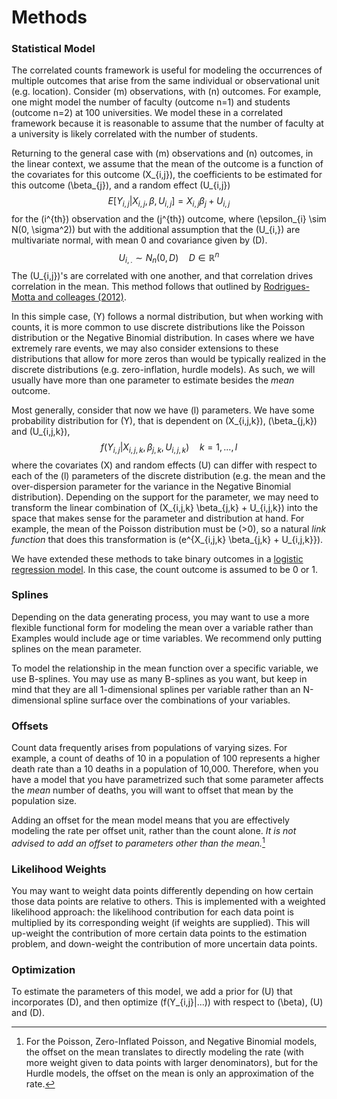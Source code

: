 # Methods

### Statistical Model

The correlated counts framework is useful for modeling the occurrences of multiple outcomes that arise from the same individual or observational unit (e.g. location). Consider \(m\) observations, with \(n\) outcomes. For example, one might model the number of faculty (outcome n=1) and students (outcome n=2) at 100 universities. We model these in a correlated framework because it is reasonable to assume that the number of faculty at a university is likely correlated with the number of students.

Returning to the general case with \(m\) observations and \(n\) outcomes, in the linear context, we assume that the mean of the outcome is a function of the covariates for this outcome \(X_{i,j}\), the coefficients to be estimated for this outcome \(\beta_{j}\), and a random effect \(U_{i,j}\)
$$
E[Y_{i,j}|X_{i,j}, \beta, U_{i,j}] = X_{i,j} \beta_{j} + U_{i,j}
$$
for the \(i^{th}\) observation and the \(j^{th}\) outcome, where \(\epsilon_{i} \sim N(0, \sigma^2)\) but with the additional assumption that the \(U_{i,}\) are multivariate normal, with mean 0 and covariance given by \(D\).
$$
U_{i,.} \sim N_{n}(0, D) \quad D \in \mathbb{R}^n
$$
The \(U_{i,j}\)'s are correlated with one another, and that correlation drives correlation in the mean. This method follows that outlined by [Rodrigues-Motta and colleages (2012)](https://www.tandfonline.com/doi/full/10.1080/02664763.2013.789098?scroll=top&needAccess=true).

In this simple case, \(Y\) follows a normal distribution, but when working with counts, it is more common to use discrete distributions like the Poisson distribution or the Negative Binomial distribution. In cases where we have extremely rare events, we may also consider extensions to these distributions that allow for more zeros than would be typically realized in the discrete distributions (e.g. zero-inflation, hurdle models). As such, we will usually have more than one parameter to estimate besides the *mean* outcome.

Most generally, consider that now we have \(l\) parameters. We have some probability distribution for \(Y\), that is dependent on \(X_{i,j,k}\), \(\beta_{j,k}\) and \(U_{i,j,k}\),
$$
f(Y_{i,j}|X_{i,j,k}, \beta_{j,k}, U_{i,j,k}) \quad k = 1, ..., l
$$
where the covariates \(X\) and random effects \(U\) can differ with respect to each of the \(l\) parameters of the discrete distribution (e.g. the mean and the over-dispersion parameter for the variance in the Negative Binomial distribution). Depending on the support for the parameter, we may need to transform the linear combination of \(X_{i,j,k} \beta_{j,k} + U_{i,j,k}\) into the space that makes sense for the parameter and distribution at hand. For example, the mean of the Poisson distribution must be \(>0\), so a natural *link function* that does this transformation is \(e^{X_{i,j,k} \beta_{j,k} + U_{i,j,k}}\).

We have extended these methods to take binary outcomes in a [logistic regression model](models.md#logistic-model).
In this case, the count outcome is assumed to be 0 or 1.

### Splines

Depending on the data generating process, you may want to use a more flexible functional form for modeling the mean over a variable rather than 
Examples would include age or time variables. We recommend only putting splines on the mean parameter.

To model the relationship in the mean function over a specific variable, we use B-splines. You may use as many
B-splines as you want, but keep in mind that they are all 1-dimensional splines per variable rather than an N-dimensional spline surface over the combinations of your variables.

### Offsets

Count data frequently arises from populations of varying sizes. For example, a count of deaths of 10 in a population of 100 represents a higher death rate than a 10 deaths in a population of 10,000. Therefore, when you have a model that you have parametrized such that some parameter affects the *mean* number of deaths, you will want to offset that mean by the population size.

Adding an offset for the mean model means that you are effectively modeling the rate per offset unit, rather than the count alone. *It is not advised to add an offset to parameters other than the mean.*[^1]

[^1]: For the Poisson, Zero-Inflated Poisson, and Negative Binomial models, the offset on the mean translates to directly modeling the rate (with more weight given to data points with larger denominators), but for the Hurdle models, the offset on the mean is only an approximation of the rate.

### Likelihood Weights

You may want to weight data points differently depending on how certain those data points are relative to others. This is implemented with a weighted likelihood approach: the likelihood contribution for each data point is multiplied by its corresponding weight (if weights are supplied). This will up-weight the contribution of more certain data points to the estimation problem, and down-weight the contribution of more uncertain data points.

### Optimization

To estimate the parameters of this model, we add a prior for \(U\) that incorporates \(D\), and then optimize \(f(Y_{i,j}|...)\) with respect to \(\beta\), \(U\) and \(D\).
